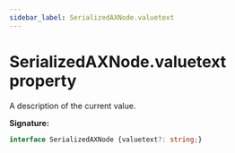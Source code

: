 ```yaml
---
sidebar_label: SerializedAXNode.valuetext
---
```

# SerializedAXNode.valuetext property

A description of the current value.

**Signature:**

```typescript
interface SerializedAXNode {valuetext?: string;}
```
